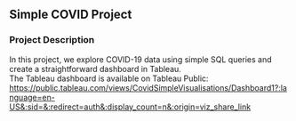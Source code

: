 ## Simple COVID Project

### Project Description
In this project, we explore COVID-19 data using simple SQL queries and create a straightforward dashboard in Tableau.  
The Tableau dashboard is available on Tableau Public:
https://public.tableau.com/views/CovidSimpleVisualisations/Dashboard1?:language=en-US&:sid=&:redirect=auth&:display_count=n&:origin=viz_share_link
